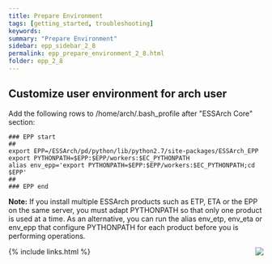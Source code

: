 ```yaml
---
title: Prepare Environment
tags: [getting_started, troubleshooting]
keywords:
summary: "Prepare Environment"
sidebar: epp_sidebar_2_8
permalink: epp_prepare_environment_2_8.html
folder: epp_2_8
---
```


## Customize user environment for arch user

Add the following rows to /home/arch/.bash_profile after "ESSArch Core" section:

    ### EPP start
    ##
    export EPP=/ESSArch/pd/python/lib/python2.7/site-packages/ESSArch_EPP
    export PYTHONPATH=$EPP:$EPP/workers:$EC_PYTHONPATH
    alias env_epp='export PYTHONPATH=$EPP:$EPP/workers:$EC_PYTHONPATH;cd $EPP'
    ##
    ### EPP end

**Note:** If you install multiple ESSArch products such as ETP, ETA or the EPP on the same server, you must adapt PYTHONPATH so that only one product is used at a time. As an alternative, you can run the alias env_etp, env_eta or env_epp that configure PYTHONPATH for each product before you is performing operations.

[<img align="right" src="images/n.png">](epp_install_2_8.html)
{% include links.html %}
